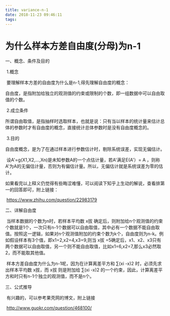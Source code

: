 ```yaml
---
title: variance-n-1
date: 2018-11-23 09:46:11
tags:
---
```


# 为什么样本方差自由度(分母)为n-1



一、概念、条件及目的

​       1.概念

​        要理解样本方差的自由度为什么是n-1,得先理解自由度的概念：

​        自由度，是指附加给独立的观测值的约束或限制的个数，即一组数据中可以自由取值的个数。

​       2.成立条件

​        所谓自由取值，是指抽样时选取样本，也就是说：只有当以样本的统计量来估计总体的参数时才有自由度的概念，直接统计总体参数时是没有自由度概念的。

​       3.目的

​        自由度概念，是为了在通过样本进行参数估计时，剔除系统误差，实现无偏估计。

​        设A'=g(X1,X2,...,Xn)是未知参数A的一个点估计量，若A'满足E(A'）= A ，则称A'为A的无偏估计量，否则为有偏估计量。所以，无偏估计就是系统误差为零的估计。

​        如果看完以上释义仍觉得有些晦涩难懂，可以阅读下知乎上生动的解说，查看排第一的回答即可，附上链接：

​        <https://www.zhihu.com/question/22983179>

二、详解自由度

​        当样本数据的个数为n时，若样本平均数 x拔 确定后，则附加给n个观测值的约束个数就是1个，一次只有n-1个数据可以自由取值，其中必有一个数据不能自由取值。按照这一逻辑，如果对n个观测值附加的约束个数为k个，自由度则为n-k。例如假设样本有3个值，即x1=2,x2=4,x3=9,则当 x拔 =5确定后，x1、x2、x3只有两个数据可以自由取值，另一个则不能自由取值，比如x1=6,x2=7,那么x3必然取2，而不能取其他值。

​       样本方差自由度为什么为n-1呢，因为在计算离差平方和 ∑(xi -x)2 时，必须先求出样本平均数 x拔，而  x拔 则是附加给  ∑(xi -x)2 的一个约束，因此，计算离差平方和时只有n-1个独立的观测值，而不是n个。

 

三、公式推导

​      有兴趣的，可以参考果壳网的博文，附上链接

​       <http://www.guokr.com/question/468100/> 





